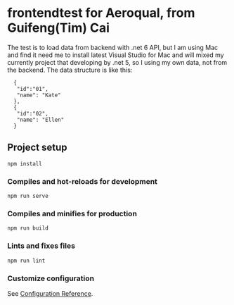 # frontendtest for Aeroqual, from Guifeng(Tim) Cai

The test is to load data from backend with .net 6 API, but I am using Mac and find it need me to install latest Visual Studio for Mac and will mixed my currently project that developing by .net 5, so I using my own data, not from the backend.
The data structure is like this:

      {
       "id":"01",
       "name": "Kate"
      },
      {
       "id":"02",
       "name": "Ellen"
      }

## Project setup
```
npm install
```

### Compiles and hot-reloads for development
```
npm run serve
```

### Compiles and minifies for production
```
npm run build
```

### Lints and fixes files
```
npm run lint
```

### Customize configuration
See [Configuration Reference](https://cli.vuejs.org/config/).
